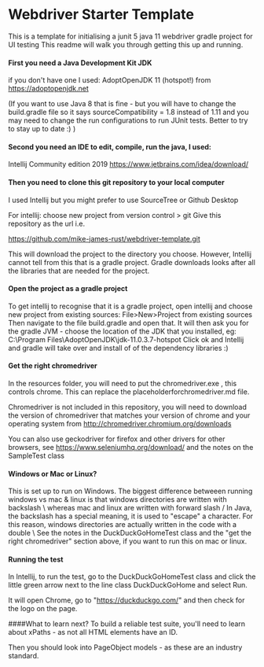 # Webdriver Starter Template

This is a template for initialising a junit 5 java 11 webdriver gradle project for UI testing
This readme will walk you through getting this up and running.

#### First you need a Java Development Kit JDK
if you don't have one I used:
AdoptOpenJDK 11 (hotspot!) from https://adoptopenjdk.net

(If you want to use Java 8 that is fine - 
but you will have to change the build.gradle file so it says sourceCompatibility = 1.8 instead of 1.11
and you may need to change the run configurations to run JUnit tests. Better to try to stay up to date :) )

#### Second you need an IDE to edit, compile, run the java, I used:
Intellij Community edition 2019 https://www.jetbrains.com/idea/download/

#### Then you need to clone this git repository to your local computer
I used Intellij but you might prefer to use SourceTree or Github Desktop

For intellij: choose new project from version control > git
Give this repository as the url i.e.

https://github.com/mike-james-rust/webdriver-template.git

This will download the project to the directory you choose.
However, Intellij cannot tell from this that is a gradle project. Gradle downloads looks after all the libraries that are needed for the project.

#### Open the project as a gradle project
To get intellij to recognise that it is a gradle project, open intellij and choose new project from existing sources: File>New>Project from existing sources
Then navigate to the file build.gradle and open that.
It will then ask you for the gradle JVM - choose the location of the JDK that you installed, eg:
C:\Program Files\AdoptOpenJDK\jdk-11.0.3.7-hotspot
Click ok and Intellij and gradle will take over and install of of the dependency libraries :)

#### Get the right chromedriver
In the resources folder, you will need to put the chromedriver.exe , this controls chrome. This can replace the placeholderforchromedriver.md file.

Chromedriver is not included in this repository, you will need to download the version of chromedriver 
that matches your version of chrome and your operating system from http://chromedriver.chromium.org/downloads

You can also use geckodriver for firefox and other drivers for other browsers, see https://www.seleniumhq.org/download/ and the notes on the SampleTest class

#### Windows or Mac or Linux?
This is set up to run on Windows. The biggest difference betweeen running windows vs mac & linux 
is that windows directories are written with backslash \ whereas mac and linux are written with forward slash / 
In Java, the backslash has a special meaning, it is used to "escape" a character. For this reason, windows directories are actually written in the code with a double \\ 
See the notes in the DuckDuckGoHomeTest class and the "get the right chromedriver" section above, if you want to run this on mac or linux.

#### Running the test
In Intellij, to run the test, go to the DuckDuckGoHomeTest class and click the little green arrow next to the line class DuckDuckGoHome
and select Run. 

It will open Chrome, go to "https://duckduckgo.com/" and then check for the logo on the page.

####What to learn next?
To build a reliable test suite, you'll need to learn about xPaths - as not all HTML elements have an ID.

Then you should look into PageObject models - as these are an industry standard.
